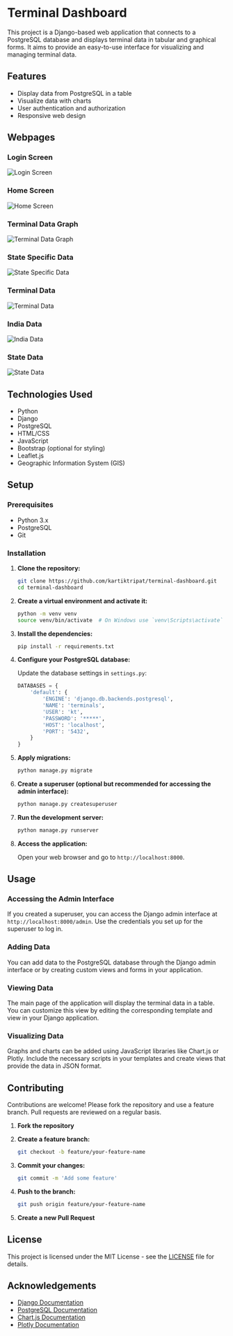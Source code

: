 # Terminal Dashboard

This project is a Django-based web application that connects to a PostgreSQL database and displays terminal data in tabular and graphical forms. It aims to provide an easy-to-use interface for visualizing and managing terminal data.

## Features

- Display data from PostgreSQL in a table
- Visualize data with charts
- User authentication and authorization
- Responsive web design

## Webpages

### Login Screen

![Login Screen](screenshots/login.png)

### Home Screen

![Home Screen](screenshots/home.png)

### Terminal Data Graph

![Terminal Data Graph](screenshots/terminal_data.png)

### State Specific Data

![State Specific Data](screenshots/state_specific_data.png)

### Terminal Data

![Terminal Data](screenshots/terminal.png)

### India Data

![India Data](screenshots/india.png)

### State Data

![State Data](screenshots/state.png)



## Technologies Used

- Python
- Django
- PostgreSQL
- HTML/CSS
- JavaScript
- Bootstrap (optional for styling)
- Leaflet.js
- Geographic Information System (GIS)

## Setup

### Prerequisites

- Python 3.x
- PostgreSQL
- Git

### Installation

1. **Clone the repository:**

    ```bash
    git clone https://github.com/kartiktripat/terminal-dashboard.git
    cd terminal-dashboard
    ```

2. **Create a virtual environment and activate it:**

    ```bash
    python -m venv venv
    source venv/bin/activate  # On Windows use `venv\Scripts\activate`
    ```

3. **Install the dependencies:**

    ```bash
    pip install -r requirements.txt
    ```

4. **Configure your PostgreSQL database:**

    Update the database settings in `settings.py`:

    ```python
    DATABASES = {
        'default': {
            'ENGINE': 'django.db.backends.postgresql',
            'NAME': 'terminals',
            'USER': 'kt',
            'PASSWORD': '*****',
            'HOST': 'localhost',
            'PORT': '5432',
        }
    }
    ```

5. **Apply migrations:**

    ```bash
    python manage.py migrate
    ```

6. **Create a superuser (optional but recommended for accessing the admin interface):**

    ```bash
    python manage.py createsuperuser
    ```

7. **Run the development server:**

    ```bash
    python manage.py runserver
    ```

8. **Access the application:**

    Open your web browser and go to `http://localhost:8000`.

## Usage

### Accessing the Admin Interface

If you created a superuser, you can access the Django admin interface at `http://localhost:8000/admin`. Use the credentials you set up for the superuser to log in.

### Adding Data

You can add data to the PostgreSQL database through the Django admin interface or by creating custom views and forms in your application.

### Viewing Data

The main page of the application will display the terminal data in a table. You can customize this view by editing the corresponding template and view in your Django application.

### Visualizing Data

Graphs and charts can be added using JavaScript libraries like Chart.js or Plotly. Include the necessary scripts in your templates and create views that provide the data in JSON format.

## Contributing

Contributions are welcome! Please fork the repository and use a feature branch. Pull requests are reviewed on a regular basis.

1. **Fork the repository**
2. **Create a feature branch:**

    ```bash
    git checkout -b feature/your-feature-name
    ```

3. **Commit your changes:**

    ```bash
    git commit -m 'Add some feature'
    ```

4. **Push to the branch:**

    ```bash
    git push origin feature/your-feature-name
    ```

5. **Create a new Pull Request**

## License

This project is licensed under the MIT License - see the [LICENSE](LICENSE) file for details.

## Acknowledgements

- [Django Documentation](https://docs.djangoproject.com/)
- [PostgreSQL Documentation](https://www.postgresql.org/docs/)
- [Chart.js Documentation](https://www.chartjs.org/docs/)
- [Plotly Documentation](https://plotly.com/javascript/)
